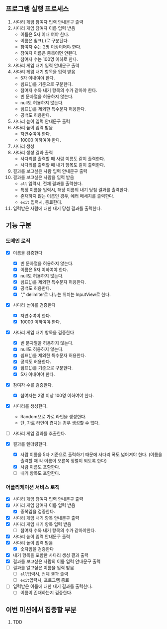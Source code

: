 ## 프로그램 실행 프로세스

1. 사다리 게임 참여자 입력 안내문구 출력
2. 사다리 게임 참여자 이름 입력 받음
    - 이름은 5자 이내 여야 한다.
    - 이름은 쉼표(,)로 구분된다.
    - 참여자 수는 2명 이상이어야 한다.
    - 참여자 이름은 중복이면 안된다.
    - 참여자 수는 100명 이하로 한다.
3. 사다리 게임 내기 입력 안내문구 출력
4. 사다리 게임 내기 항목을 입력 받음
    - 5자 이내여야 한다.
    - 쉼표(,)를 기준으로 구분한다.
    - 참여자 수와 내기 항목의 수가 같아야 한다.
    - 빈 문자열을 허용하지 않는다.
    - null도 허용하지 않는다.
    - 쉼표(,)를 제외한 특수문자 허용한다.
    - 공백도 허용한다.
5. 사다리 높이 입력 안내문구 출력
6. 사다리 높이 입력 받음
    - 자연수여야 한다.
    - 10000 이하여야 한다.
7. 사다리 생성
8. 사다리 생성 결과 출력
    - 사다리를 출력할 때 사람 이름도 같이 출력한다.
    - 사다리를 출력할 때 내기 항목도 같이 출력한다.
9. 결과를 보고싶은 사람 입력 안내문구 출력
10. 결과를 보고싶은 사람을 입력 받음
    - `all` 입력시, 전체 결과를 출력한다.
    - 특정 이름을 입력시, 해당 이름의 내기 당첨 결과를 출력한다.
    - 존재하지 않는 이름인 경우, 에러 메세지를 출력한다.
    - `exit` 입력시, 종료한다.
11. 입력받은 사람에 대한 내기 당첨 결과를 출력한다.

## 기능 구분

### 도메인 로직

- [X] 이름을 검증한다
    - [X] 빈 문자열을 허용하지 않는다.
    - [X] 이름은 5자 이하여야 한다.
    - [X] null도 허용하지 않는다.
    - [X] 쉼표(,)를 제외한 특수문자 허용한다.
    - [X] 공백도 허용한다.
    - [X] "," delimiter로 나누는 위치는 InputView로 한다.

- [x] 사다리 높이를 검증한다
    - [x] 자연수여야 한다.
    - [x] 10000 이하여야 한다.

- [X] 사다리 게임 내기 항목을 검증한다
    - [X] 빈 문자열을 허용하지 않는다.
    - [X] null도 허용하지 않는다.
    - [X] 쉼표(,)를 제외한 특수문자 허용한다.
    - [X] 공백도 허용한다.
    - [X] 쉼표(,)를 기준으로 구분한다.
    - [X] 5자 이내여야 한다.

- [x] 참여자 수를 검증한다.
    - [x] 참여자는 2명 이상 100명 이하여야 한다.

- [X] 사다리를 생성한다.
    - Random으로 가로 라인을 생성한다.
    - 단, 가로 라인이 겹치는 경우 생성할 수 없다.

- [ ] 사다리 게임 결과를 추출한다.

- [X] 결과를 렌더링한다.
    - [X] 사람 이름을 5자 기준으로 출력하기 때문에 사다리 폭도 넓어져야 한다. (이름을 출력할 때 각 이름이 오른쪽 정렬이 되도록 한다)
    - [X] 사람 이름도 포함한다.
    - [ ] 내기 항목도 포함한다.

### 어플리케이션 서비스 로직

- [x] 사다리 게임 참여자 입력 안내문구 출력
- [x] 사다리 게임 참여자 이름 입력 받음
    - [x] 중복임을 검증한다.
- [X] 사다리 게임 내기 항목 안내문구 출력
- [X] 사다리 게임 내기 항목 입력 받음
    - [ ] 참여자 수와 내기 항목의 수가 같아야한다.
- [x] 사다리 높이 입력 안내문구 출력
- [x] 사다리 높이 입력 받음
    - [x] 숫자임을 검증한다
- [X] 내기 항목을 포함한 사다리 생성 결과 출력
- [X] 결과를 보고싶은 사람의 이름 입력 안내문구 출력
- [ ] 결과를 알고싶은 이름을 입력 받음
    - [ ] `all`입력시, 전체 결과 출력
    - [ ] `exit`입력시, 프로그램 종료
- [ ] 입력받은 이름에 대한 내기 결과를 출력한다.
    - [ ] 이름이 존재하는지 검증한다.

## 이번 미션에서 집중할 부분

1. TDD
